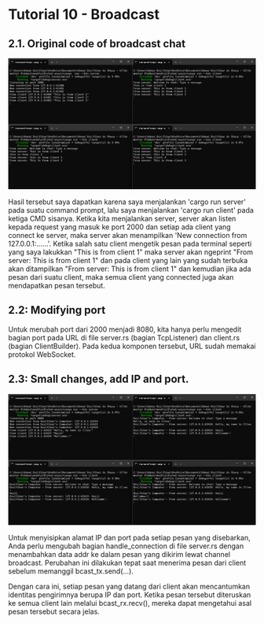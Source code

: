 # Tutorial 10 - Broadcast

## 2.1. Original code of broadcast chat
![alt text](image.png)

Hasil tersebut saya dapatkan karena saya menjalankan 'cargo run server' pada suatu command prompt, lalu saya menjalankan 'cargo run client' pada ketiga CMD sisanya. Ketika kita menjalankan server, server akan listen kepada request yang masuk ke port 2000 dan setiap ada client yang connect ke server, maka server akan menampilkan 'New connection from 127.0.0.1:......'. Ketika salah satu client mengetik pesan pada terminal seperti yang saya lakukkan "This is from client 1" maka server akan ngeprint "From server: This is from client 1" dan pada client yang lain yang sudah terbuka akan ditampilkan "From server: This is from client 1" dan kemudian jika ada pesan dari suatu client, maka semua client yang connected juga akan mendapatkan pesan tersebut.

## 2.2: Modifying port

Untuk merubah port dari 2000 menjadi 8080, kita hanya perlu mengedit bagian port pada URL di file server.rs (bagian TcpListener) dan client.rs (bagian ClientBuilder). Pada kedua komponen tersebut, URL sudah memakai protokol WebSocket.


## 2.3: Small changes, add IP and port.
![alt text](image3.png)

Untuk menyisipkan alamat IP dan port pada setiap pesan yang disebarkan, Anda perlu mengubah bagian handle_connection di file server.rs dengan menambahkan data addr ke dalam pesan yang dikirim lewat channel broadcast. Perubahan ini dilakukan tepat saat menerima pesan dari client sebelum memanggil bcast_tx.send(...).

Dengan cara ini, setiap pesan yang datang dari client akan mencantumkan identitas pengirimnya berupa IP dan port. Ketika pesan tersebut diteruskan ke semua client lain melalui bcast_rx.recv(), mereka dapat mengetahui asal pesan tersebut secara jelas.